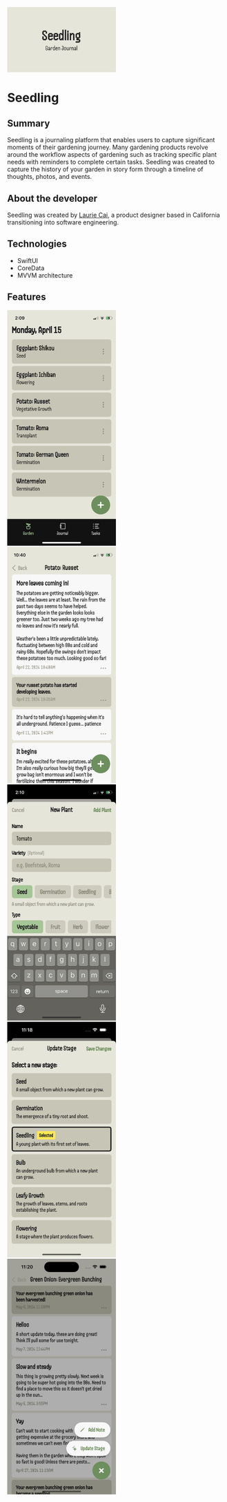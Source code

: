 <?xml version="1.0" encoding="UTF-8" standalone="no"?>
<document type="com.apple.InterfaceBuilder3.CocoaTouch.XIB" version="3.0" toolsVersion="13142" targetRuntime="iOS.CocoaTouch" propertyAccessControl="none" useAutolayout="YES" useTraitCollections="YES" useSafeAreas="YES" colorMatched="YES">
    <dependencies>
        <plugIn identifier="com.apple.InterfaceBuilder.IBCocoaTouchPlugin" version="12042"/>
    </dependencies>
    <objects>
        <placeholder placeholderIdentifier="IBFilesOwner" id="-1" userLabel="File's Owner"/>
        <placeholder placeholderIdentifier="IBFirstResponder" id="-2" customClass="UIResponder"/>
    </objects>
</document>

<img src="images/seedling-cover.png" width="50%">

# Seedling

## Summary
Seedling is a journaling platform that enables users to capture significant moments of their gardening journey. Many gardening products revolve around the workflow aspects of gardening such as tracking specific plant needs with reminders to complete certain tasks. Seedling was created to capture the history of your garden in story form through a timeline of thoughts, photos, and events.

## About the developer
Seedling was created by [Laurie Cai](https://www.linkedin.com/in/lauriecai), a product designer based in California transitioning into software engineering. 

## Technologies
* SwiftUI
* CoreData
* MVVM architecture

## Features
<img src="images/ui/home-view.png" width="50%">
<img src="images/ui/detail-view.png" width="50%">
<img src="images/ui/add-plant-view.png" width="50%">
<img src="images/ui/update-stage-view.png" width="50%">
<img src="images/ui/post-types.png" width="50%">
